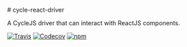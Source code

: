 # cycle-react-driver

A CycleJS driver that can interact with ReactJS components.

[![Travis](https://img.shields.io/travis/BenoitAverty/cycle-react-driver.svg)](https://travis-ci.org/BenoitAverty/cycle-react-driver)
[![Codecov](https://img.shields.io/codecov/c/github/BenoitAverty/cycle-react-driver.svg)](https://codecov.io/gh/BenoitAverty/cycle-react-driver)
[![npm](https://img.shields.io/npm/v/cycle-react-driver.svg)](https://npmjs.com/package/cycle-react-driver)

